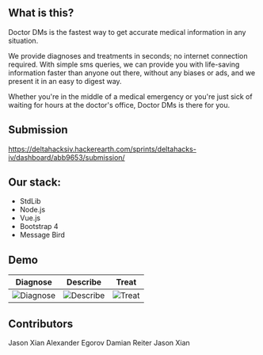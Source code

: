 What is this?
---
Doctor DMs is the fastest way to get accurate medical information in any situation.

We provide diagnoses and treatments in seconds; no internet connection required. With simple sms queries, we can provide you with life-saving information faster than anyone out there, without any biases or ads, and we present it in an easy to digest way.

Whether you're in the middle of a medical emergency or you're just sick of waiting for hours at the doctor's office, Doctor DMs is there for you.

Submission
---
https://deltahacksiv.hackerearth.com/sprints/deltahacks-iv/dashboard/abb9653/submission/

Our stack:
---
- StdLib
- Node.js
- Vue.js
- Bootstrap 4
- Message Bird

Demo
---
| Diagnose | Describe | Treat |
| --- | --- | --- |
| ![Diagnose](gifs/diagnose.gif) | ![Describe](gifs/describe.gif) | ![Treat](gifs/treat.gif) |

Contributors
---
Jason Xian
Alexander Egorov
Damian Reiter
Jason Xian
